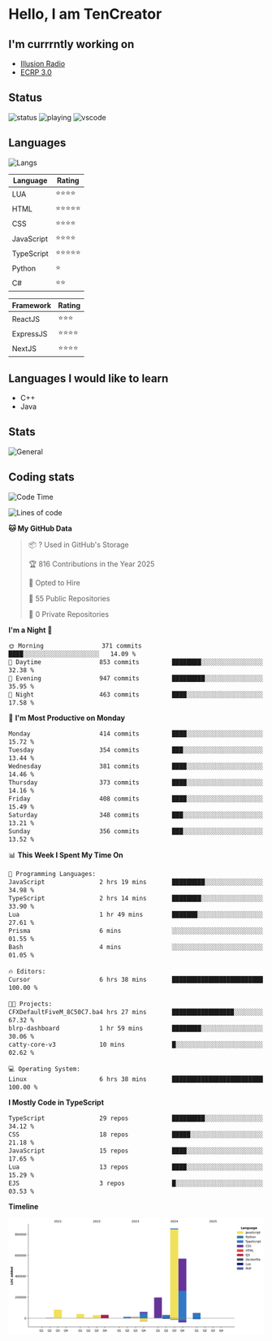 # Hello, I am TenCreator

## I'm currrntly working on
- [Illusion Radio](https://illusionradio.co.uk/)
- [ECRP 3.0](http://github.com/Emerald-Coast-Roleplay/)

## Status
![status](https://api.statusbadges.me/badge/status/518334475038359555?simple=true&style=for-the-badge)
![playing](https://api.statusbadges.me/badge/playing/518334475038359555?style=for-the-badge)
![vscode](https://api.statusbadges.me/badge/vscode/518334475038359555?style=for-the-badge)

## Languages
![Langs](https://github-readme-stats.vercel.app/api/top-langs/?username=tencreator&layout=compact&theme=radical)


|Language|Rating|
|--------|------|
|LUA|⭐️⭐️⭐️⭐️|
|HTML|⭐️⭐️⭐️⭐️⭐️|
|CSS|⭐️⭐️⭐️⭐️|
|JavaScript|⭐️⭐️⭐️⭐️|
|TypeScript|⭐️⭐️⭐️⭐️⭐️|
|Python|⭐️|
|C#|⭐️⭐️ |

|Framework|Rating|
|--------|------|
|ReactJS|⭐️⭐️⭐|
|ExpressJS|⭐️⭐️⭐️⭐️|
|NextJS|⭐️⭐️⭐⭐️|

## Languages I would like to learn
- C++
- Java

## Stats
![General](https://github-readme-stats.vercel.app/api?username=tencreator&show_icons=true&theme=radical)

## Coding stats

<!--START_SECTION:waka-->
![Code Time](http://img.shields.io/badge/Code%20Time-479%20hrs%207%20mins-blue)

![Lines of code](https://img.shields.io/badge/From%20Hello%20World%20I%27ve%20Written-2.0%20million%20lines%20of%20code-blue)

**🐱 My GitHub Data** 

> 📦 ? Used in GitHub's Storage 
 > 
> 🏆 816 Contributions in the Year 2025
 > 
> 💼 Opted to Hire
 > 
> 📜 55 Public Repositories 
 > 
> 🔑 0 Private Repositories 
 > 
**I'm a Night 🦉** 

```text
🌞 Morning                371 commits         ████░░░░░░░░░░░░░░░░░░░░░   14.09 % 
🌆 Daytime                853 commits         ████████░░░░░░░░░░░░░░░░░   32.38 % 
🌃 Evening                947 commits         █████████░░░░░░░░░░░░░░░░   35.95 % 
🌙 Night                  463 commits         ████░░░░░░░░░░░░░░░░░░░░░   17.58 % 
```
📅 **I'm Most Productive on Monday** 

```text
Monday                   414 commits         ████░░░░░░░░░░░░░░░░░░░░░   15.72 % 
Tuesday                  354 commits         ███░░░░░░░░░░░░░░░░░░░░░░   13.44 % 
Wednesday                381 commits         ████░░░░░░░░░░░░░░░░░░░░░   14.46 % 
Thursday                 373 commits         ████░░░░░░░░░░░░░░░░░░░░░   14.16 % 
Friday                   408 commits         ████░░░░░░░░░░░░░░░░░░░░░   15.49 % 
Saturday                 348 commits         ███░░░░░░░░░░░░░░░░░░░░░░   13.21 % 
Sunday                   356 commits         ███░░░░░░░░░░░░░░░░░░░░░░   13.52 % 
```


📊 **This Week I Spent My Time On** 

```text
💬 Programming Languages: 
JavaScript               2 hrs 19 mins       █████████░░░░░░░░░░░░░░░░   34.98 % 
TypeScript               2 hrs 14 mins       ████████░░░░░░░░░░░░░░░░░   33.90 % 
Lua                      1 hr 49 mins        ███████░░░░░░░░░░░░░░░░░░   27.61 % 
Prisma                   6 mins              ░░░░░░░░░░░░░░░░░░░░░░░░░   01.55 % 
Bash                     4 mins              ░░░░░░░░░░░░░░░░░░░░░░░░░   01.05 % 

🔥 Editors: 
Cursor                   6 hrs 38 mins       █████████████████████████   100.00 % 

🐱‍💻 Projects: 
CFXDefaultFiveM_8C50C7.ba4 hrs 27 mins       █████████████████░░░░░░░░   67.32 % 
blrp-dashboard           1 hr 59 mins        ████████░░░░░░░░░░░░░░░░░   30.06 % 
catty-core-v3            10 mins             █░░░░░░░░░░░░░░░░░░░░░░░░   02.62 % 

💻 Operating System: 
Linux                    6 hrs 38 mins       █████████████████████████   100.00 % 
```

**I Mostly Code in TypeScript** 

```text
TypeScript               29 repos            █████████░░░░░░░░░░░░░░░░   34.12 % 
CSS                      18 repos            █████░░░░░░░░░░░░░░░░░░░░   21.18 % 
JavaScript               15 repos            ████░░░░░░░░░░░░░░░░░░░░░   17.65 % 
Lua                      13 repos            ████░░░░░░░░░░░░░░░░░░░░░   15.29 % 
EJS                      3 repos             █░░░░░░░░░░░░░░░░░░░░░░░░   03.53 % 
```



**Timeline**

![Lines of Code chart](https://raw.githubusercontent.com/tencreator/tencreator/main/assets/bar_graph.png)


<!--END_SECTION:waka-->
